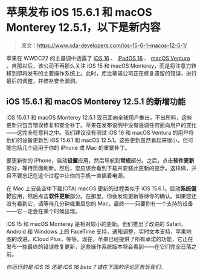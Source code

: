 # 苹果发布 iOS 15.6.1 和 macOS Monterey 12.5.1，以下是新内容

> 原文：<https://www.xda-developers.com/ios-15-6-1-macos-12-5-1/>

苹果在 WWDC22 的主基调中透露了 [iOS 16](http://xda-developers.com/ios-16) 、 [iPadOS 16](http://xda-developers.com/ipados-16) 、 [macOS Ventura](http://xda-developers.com/macos-ventura) 。自那以后，该公司不再那么关注 iOS 15 和 macOS Monterey，而是将注意力转移到即将发布的主要操作系统上。此时，库比蒂诺公司正在修复遗留的错误，进行最后的调整，并修补安全漏洞。

## iOS 15.6.1 和 macOS Monterey 12.5.1 的新增功能

iOS 15.6.1 和 macOS Monterey 12.5.1 现已面向全球用户推出。不出所料，这些更新只包含错误修复和安全补丁。苹果在发布说明中没有强调任何面向用户的变化——这完全在意料之中。我们建议没有测试 iOS 16 和 macOS Ventura 的用户将他们的设备更新到 iOS 15.6.1 和 macOS 12.5.1。这些更新虽然看起来很小，但可能包括几个适用于你的 iPhone 或 Mac 的重要补丁。

要更新你的 iPhone，启动**设置**应用，然后导航到**常规**部分。之后，点击**软件更新**部分，等待页面刷新。然后，您应该会看到下载并安装此更新的提示。这样做，并且不要忘记在这个过程中让你的手机一直插着电源。

在 Mac 上安装空中下载(OTA) macOS 更新的过程类似于 iOS 15.6.1。启动**系统偏好**应用，然后点击**软件更新**部分。在那里，你会发现更新等待你的确认。如果您还没有看到它，请等待几分钟或重启您的 Mac。最终——只要你有一个支持的设备——它一定会在某个时候出现。

iOS 15 和 macOS Monterey 是相对较小的更新。他们推出了改进的 Safari，Android 和 Windows 上的 FaceTime 支持，通知调整，实时文本支持，苹果地图的改进，iCloud Plus，等等。现在，苹果已经提供了所有承诺的功能，它正在发布一些最终的错误修复更新，这些操作系统版本将会看到——在它们完全日落之前。

*你运行的是 iOS 15 还是 iOS 16 beta？请在下面的评论区告诉我们。*